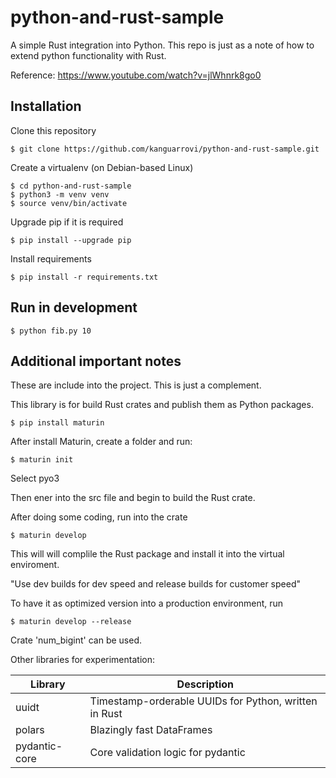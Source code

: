 #  python-and-rust-sample

A simple Rust integration into Python. This repo is just as a note of how to extend python functionality with Rust.

Reference: https://www.youtube.com/watch?v=jlWhnrk8go0

## Installation

Clone this repository

	$ git clone https://github.com/kanguarrovi/python-and-rust-sample.git

Create a virtualenv (on Debian-based Linux)

    $ cd python-and-rust-sample
	$ python3 -m venv venv
	$ source venv/bin/activate

Upgrade pip if it is required 

	$ pip install --upgrade pip

Install requirements 

	$ pip install -r requirements.txt
	

## Run in development

	$ python fib.py 10

## Additional important notes

These are include into the project. This is just a complement.

This library is for build Rust crates and publish them as Python packages. 

    $ pip install maturin

After install Maturin, create a folder and run:

    $ maturin init

Select pyo3

Then ener into the src file and begin to build the Rust crate.

After doing some coding, run into the crate

    $ maturin develop

This will will complile the Rust package and install it into the virtual enviroment.

"Use dev builds for dev speed and release builds for customer speed"

To have it as optimized version into a production environment, run 

    $ maturin develop --release


Crate 'num_bigint' can be used.

Other libraries for experimentation:

| Library | Description |
| --- | --- |
| uuidt | Timestamp-orderable UUIDs for Python, written in Rust |
| polars | Blazingly fast DataFrames |
| pydantic-core | Core validation logic for pydantic |






